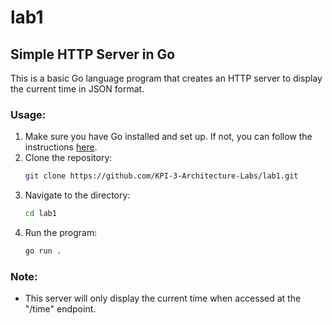 # lab1

## Simple HTTP Server in Go

This is a basic Go language program that creates an HTTP server to display the current time in JSON format.

### Usage:

1. Make sure you have Go installed and set up. If not, you can follow the instructions [here](https://go.dev/doc/install).
2. Clone the repository:
   ```bash
   git clone https://github.com/KPI-3-Architecture-Labs/lab1.git
   ```
3. Navigate to the directory:
   ```bash
   cd lab1
   ```
4. Run the program:
   ```bash
   go run .
   ```

### Note:

- This server will only display the current time when accessed at the "/time" endpoint.
